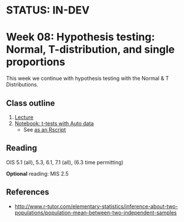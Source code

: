 # STATUS: IN-DEV

# Week 08: Hypothesis testing: Normal, T-distribution, and single proportions

This week we continue with hypothesis testing with the Normal & T Distributions.

## Class outline

 1. [Lecture](lecture8_f2019_toupload_part1.pdf)
 1. [Notebook: t-tests with Auto data](prep_part1_tTest_withAutos.ipynb)
	* See [as an Rscript](Rscripts/prep_part1_tTest_withAutos.R)	

## Reading

OIS 5.1 (all), 5.3, 6.1, 7.1 (all), (6.3 time permitting)

**Optional** reading: MIS 2.5

## References

 * http://www.r-tutor.com/elementary-statistics/inference-about-two-populations/population-mean-between-two-independent-samples
